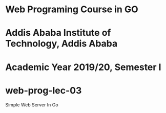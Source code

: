 # Web Programing Course in GO
#
# Addis Ababa Institute of Technology, Addis Ababa
#
# Academic Year 2019/20, Semester I

# web-prog-lec-03
Simple Web Server In Go
